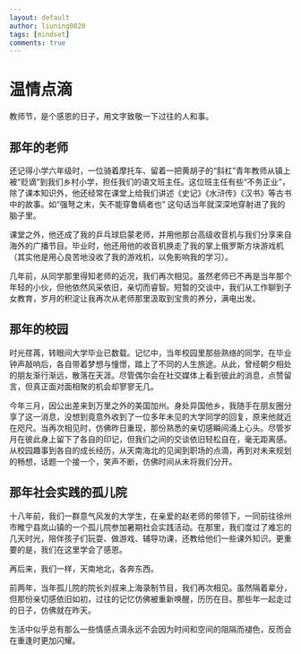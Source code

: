 ```yaml
---
layout: default
author: liuning0820
tags: [mindset]
comments: true
---
```


# 温情点滴

教师节，是个感恩的日子，用文字致敬一下过往的人和事。

## 那年的老师

还记得小学六年级时，一位骑着摩托车、留着一把黄胡子的“斜杠”青年教师从镇上被“贬谪”到我们乡村小学，担任我们的语文班主任。这位班主任有些“不务正业”，除了课本知识外，他还经常在课堂上给我们讲述《史记》《水浒传》《汉书》等古书中的故事。如“强弩之末，矢不能穿鲁缟者也” 这句话当年就深深地穿射进了我的脑子里。

课堂之外，他还成了我的乒乓球启蒙老师，并用他那台高级收音机与我们分享来自海外的广播节目。毕业时，他还用他的收音机换走了我的掌上俄罗斯方块游戏机（其实他是用心良苦地没收了我的游戏机，以免影响我的学习）。

几年前，从同学那里得知老师的近况，我们再次相见。虽然老师已不再是当年那个年轻的小伙，但他依然风采依旧，亲切而睿智。短暂的交谈中，我们从工作聊到子女教育，岁月的积淀让我再次从老师那里汲取到宝贵的养分，满电出发。

## 那年的校园

时光荏苒，转眼间大学毕业已数载。记忆中，当年校园里那些熟络的同学，在毕业钟声敲响后，各自带着梦想与憧憬，踏上了不同的人生旅途。从此，曾经朝夕相处的朋友渐行渐远，散落在天涯。尽管偶尔会在社交媒体上看到彼此的消息，点赞留言，但真正面对面相聚的机会却寥寥无几。

今年三月，因公出差来到万里之外的美国加州。身处异国他乡，我随手在朋友圈分享了这一消息，没想到竟意外收到了一位多年未见的大学同学的回复，原来他就近在咫尺。当再次相见时，仿佛昨日重现，那份熟悉的亲切感瞬间涌上心头。尽管岁月在彼此身上留下了各自的印记，但我们之间的交谈依旧轻松自在，毫无距离感。从校园趣事到各自的成长经历，从天南海北的见闻到职场的点滴，再到对未来规划的畅想，话题一个接一个，笑声不断，仿佛时间从未将我们分开。

## 那年社会实践的孤儿院

十八年前，我们一群意气风发的大学生，在亲爱的赵老师的带领下，一同前往徐州市睢宁县岚山镇的一个孤儿院参加暑期社会实践活动。在那里，我们度过了难忘的几天时光，陪伴孩子们玩耍、做游戏、辅导功课，还教给他们一些课外知识。更重要的是，我们在这里学会了感恩。

再后来，我们一样，天南地北，各奔东西。

前两年，当年孤儿院的院长刘叔来上海录制节目，我们再次相见。虽然隔着辈分，但那份亲切感依旧如初，过往的记忆仿佛被重新唤醒，历历在目。那些年一起走过的日子，仿佛就在昨天。

生活中似乎总有那么一些情感点滴永远不会因为时间和空间的阻隔而褪色，反而会在重逢时更加闪耀。


